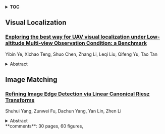 <details>
  <summary><b>TOC</b></summary>
  <ol>
    <li><a href=#visual-localization>Visual Localization</a></li>
      <ul>
        <li><a href=#Exploring-the-best-way-for-UAV-visual-localization-under-Low-altitude-Multi-view-Observation-Condition:-a-Benchmark>Exploring the best way for UAV visual localization under Low-altitude Multi-view Observation Condition: a Benchmark</a></li>
      </ul>
    </li>
    <li><a href=#image-matching>Image Matching</a></li>
      <ul>
        <li><a href=#Refining-Image-Edge-Detection-via-Linear-Canonical-Riesz-Transforms>Refining Image Edge Detection via Linear Canonical Riesz Transforms</a></li>
      </ul>
    </li>
  </ol>
</details>

## Visual Localization  

### [Exploring the best way for UAV visual localization under Low-altitude Multi-view Observation Condition: a Benchmark](http://arxiv.org/abs/2503.10692)  
Yibin Ye, Xichao Teng, Shuo Chen, Zhang Li, Leqi Liu, Qifeng Yu, Tao Tan  
<details>  
  <summary>Abstract</summary>  
  <ol>  
    Absolute Visual Localization (AVL) enables Unmanned Aerial Vehicle (UAV) to determine its position in GNSS-denied environments by establishing geometric relationships between UAV images and geo-tagged reference maps. While many previous works have achieved AVL with image retrieval and matching techniques, research in low-altitude multi-view scenarios still remains limited. Low-altitude Multi-view condition presents greater challenges due to extreme viewpoint changes. To explore the best UAV AVL approach in such condition, we proposed this benchmark. Firstly, a large-scale Low-altitude Multi-view dataset called AnyVisLoc was constructed. This dataset includes 18,000 images captured at multiple scenes and altitudes, along with 2.5D reference maps containing aerial photogrammetry maps and historical satellite maps. Secondly, a unified framework was proposed to integrate the state-of-the-art AVL approaches and comprehensively test their performance. The best combined method was chosen as the baseline and the key factors that influencing localization accuracy are thoroughly analyzed based on it. This baseline achieved a 74.1% localization accuracy within 5m under Low-altitude, Multi-view conditions. In addition, a novel retrieval metric called PDM@K was introduced to better align with the characteristics of the UAV AVL task. Overall, this benchmark revealed the challenges of Low-altitude, Multi-view UAV AVL and provided valuable guidance for future research. The dataset and codes are available at https://github.com/UAV-AVL/Benchmark  
  </ol>  
</details>  
  
  



## Image Matching  

### [Refining Image Edge Detection via Linear Canonical Riesz Transforms](http://arxiv.org/abs/2503.11148)  
Shuhui Yang, Zunwei Fu, Dachun Yang, Yan Lin, Zhen Li  
<details>  
  <summary>Abstract</summary>  
  <ol>  
    Combining the linear canonical transform and the Riesz transform, we introduce the linear canonical Riesz transform (for short, LCRT), which is further proved to be a linear canonical multiplier. Using this LCRT multiplier, we conduct numerical simulations on images. Notably, the LCRT multiplier significantly reduces the complexity of the algorithm. Based on these we introduce the new concept of the sharpness $R^{\rm E}_{\rm sc}$ of the edge strength and continuity of images associated with the LCRT and, using it, we propose a new LCRT image edge detection method (for short, LCRT-IED method) and provide its mathematical foundation. Our experiments indicate that this sharpness $R^{\rm E}_{\rm sc}$ characterizes the macroscopic trend of edge variations of the image under consideration, while this new LCRT-IED method not only controls the overall edge strength and continuity of the image, but also excels in feature extraction in some local regions. These highlight the fundamental differences between the LCRT and the Riesz transform, which are precisely due to the multiparameter of the former. This new LCRT-IED method might be of significant importance for image feature extraction, image matching, and image refinement.  
  </ol>  
</details>  
**comments**: 30 pages, 60 figures,  
  
  



